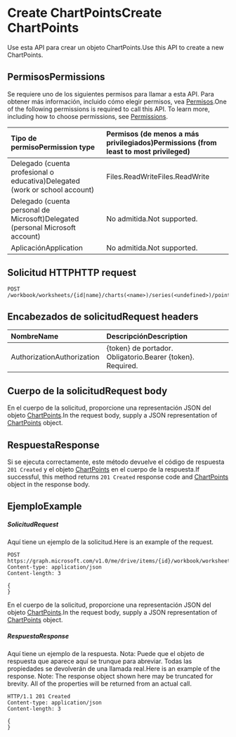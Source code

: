 # <a name="create-chartpoints"></a><span data-ttu-id="c17ed-101">Create ChartPoints</span><span class="sxs-lookup"><span data-stu-id="c17ed-101">Create ChartPoints</span></span>

<span data-ttu-id="c17ed-102">Use esta API para crear un objeto ChartPoints.</span><span class="sxs-lookup"><span data-stu-id="c17ed-102">Use this API to create a new ChartPoints.</span></span>
## <a name="permissions"></a><span data-ttu-id="c17ed-103">Permisos</span><span class="sxs-lookup"><span data-stu-id="c17ed-103">Permissions</span></span>
<span data-ttu-id="c17ed-p101">Se requiere uno de los siguientes permisos para llamar a esta API. Para obtener más información, incluido cómo elegir permisos, vea [Permisos](../../../concepts/permissions_reference.md).</span><span class="sxs-lookup"><span data-stu-id="c17ed-p101">One of the following permissions is required to call this API. To learn more, including how to choose permissions, see [Permissions](../../../concepts/permissions_reference.md).</span></span>

|<span data-ttu-id="c17ed-106">Tipo de permiso</span><span class="sxs-lookup"><span data-stu-id="c17ed-106">Permission type</span></span>      | <span data-ttu-id="c17ed-107">Permisos (de menos a más privilegiados)</span><span class="sxs-lookup"><span data-stu-id="c17ed-107">Permissions (from least to most privileged)</span></span>              |
|:--------------------|:---------------------------------------------------------|
|<span data-ttu-id="c17ed-108">Delegado (cuenta profesional o educativa)</span><span class="sxs-lookup"><span data-stu-id="c17ed-108">Delegated (work or school account)</span></span> | <span data-ttu-id="c17ed-109">Files.ReadWrite</span><span class="sxs-lookup"><span data-stu-id="c17ed-109">Files.ReadWrite</span></span>    |
|<span data-ttu-id="c17ed-110">Delegado (cuenta personal de Microsoft)</span><span class="sxs-lookup"><span data-stu-id="c17ed-110">Delegated (personal Microsoft account)</span></span> | <span data-ttu-id="c17ed-111">No admitida.</span><span class="sxs-lookup"><span data-stu-id="c17ed-111">Not supported.</span></span>    |
|<span data-ttu-id="c17ed-112">Aplicación</span><span class="sxs-lookup"><span data-stu-id="c17ed-112">Application</span></span> | <span data-ttu-id="c17ed-113">No admitida.</span><span class="sxs-lookup"><span data-stu-id="c17ed-113">Not supported.</span></span> |

## <a name="http-request"></a><span data-ttu-id="c17ed-114">Solicitud HTTP</span><span class="sxs-lookup"><span data-stu-id="c17ed-114">HTTP request</span></span>
<!-- { "blockType": "ignored" } -->
```http
POST /workbook/worksheets/{id|name}/charts(<name>)/series(<undefined>)/points

```
## <a name="request-headers"></a><span data-ttu-id="c17ed-115">Encabezados de solicitud</span><span class="sxs-lookup"><span data-stu-id="c17ed-115">Request headers</span></span>
| <span data-ttu-id="c17ed-116">Nombre</span><span class="sxs-lookup"><span data-stu-id="c17ed-116">Name</span></span>       | <span data-ttu-id="c17ed-117">Descripción</span><span class="sxs-lookup"><span data-stu-id="c17ed-117">Description</span></span>|
|:---------------|:----------|
| <span data-ttu-id="c17ed-118">Authorization</span><span class="sxs-lookup"><span data-stu-id="c17ed-118">Authorization</span></span>  | <span data-ttu-id="c17ed-p102">{token} de portador. Obligatorio.</span><span class="sxs-lookup"><span data-stu-id="c17ed-p102">Bearer {token}. Required.</span></span> |

## <a name="request-body"></a><span data-ttu-id="c17ed-121">Cuerpo de la solicitud</span><span class="sxs-lookup"><span data-stu-id="c17ed-121">Request body</span></span>
<span data-ttu-id="c17ed-122">En el cuerpo de la solicitud, proporcione una representación JSON del objeto [ChartPoints](../resources/chartpoint.md).</span><span class="sxs-lookup"><span data-stu-id="c17ed-122">In the request body, supply a JSON representation of [ChartPoints](../resources/chartpoint.md) object.</span></span>

## <a name="response"></a><span data-ttu-id="c17ed-123">Respuesta</span><span class="sxs-lookup"><span data-stu-id="c17ed-123">Response</span></span>

<span data-ttu-id="c17ed-124">Si se ejecuta correctamente, este método devuelve el código de respuesta `201 Created` y el objeto [ChartPoints](../resources/chartpoint.md) en el cuerpo de la respuesta.</span><span class="sxs-lookup"><span data-stu-id="c17ed-124">If successful, this method returns `201 Created` response code and [ChartPoints](../resources/chartpoint.md) object in the response body.</span></span>

## <a name="example"></a><span data-ttu-id="c17ed-125">Ejemplo</span><span class="sxs-lookup"><span data-stu-id="c17ed-125">Example</span></span>
##### <a name="request"></a><span data-ttu-id="c17ed-126">Solicitud</span><span class="sxs-lookup"><span data-stu-id="c17ed-126">Request</span></span>
<span data-ttu-id="c17ed-127">Aquí tiene un ejemplo de la solicitud.</span><span class="sxs-lookup"><span data-stu-id="c17ed-127">Here is an example of the request.</span></span>
<!-- {
  "blockType": "request",
  "name": "create_chartpoints_from_chartseries"
}-->
```http
POST https://graph.microsoft.com/v1.0/me/drive/items/{id}/workbook/worksheets/{id|name}/charts(<name>)/series(<undefined>)/points
Content-type: application/json
Content-length: 3

{
}
```
<span data-ttu-id="c17ed-128">En el cuerpo de la solicitud, proporcione una representación JSON del objeto [ChartPoints](../resources/chartpoint.md).</span><span class="sxs-lookup"><span data-stu-id="c17ed-128">In the request body, supply a JSON representation of [ChartPoints](../resources/chartpoint.md) object.</span></span>
##### <a name="response"></a><span data-ttu-id="c17ed-129">Respuesta</span><span class="sxs-lookup"><span data-stu-id="c17ed-129">Response</span></span>
<span data-ttu-id="c17ed-p103">Aquí tiene un ejemplo de la respuesta. Nota: Puede que el objeto de respuesta que aparece aquí se trunque para abreviar. Todas las propiedades se devolverán de una llamada real.</span><span class="sxs-lookup"><span data-stu-id="c17ed-p103">Here is an example of the response. Note: The response object shown here may be truncated for brevity. All of the properties will be returned from an actual call.</span></span>
<!-- {
  "blockType": "response",
  "truncated": true,
  "@odata.type": "microsoft.graph.chartPoint"
} -->
```http
HTTP/1.1 201 Created
Content-type: application/json
Content-length: 3

{
}
```

<!-- uuid: 8fcb5dbc-d5aa-4681-8e31-b001d5168d79
2015-10-25 14:57:30 UTC -->
<!-- {
  "type": "#page.annotation",
  "description": "Create ChartPoints",
  "keywords": "",
  "section": "documentation",
  "tocPath": ""
}-->